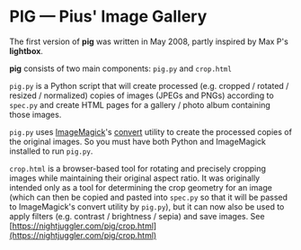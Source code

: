 # PIG &mdash; Pius' Image Gallery

The first version of **pig** was written in May 2008, partly inspired by Max P's **lightbox**.

**pig** consists of two main components: ```pig.py``` and ```crop.html```

```pig.py``` is a Python script that will create processed (e.g. cropped / rotated / resized / normalized) copies of images (JPEGs and PNGs) according to ```spec.py``` and create HTML pages for a gallery / photo album containing those images.

```pig.py``` uses [ImageMagick](https://www.imagemagick.org/)'s [convert](https://www.imagemagick.org/script/convert.php) utility to create the processed copies of the original images. So you must have both Python and ImageMagick installed to run ```pig.py```.

```crop.html``` is a browser-based tool for rotating and precisely cropping images while maintaining their original aspect ratio. It was originally intended only as a tool for determining the crop geometry for an image (which can then be copied and pasted into ```spec.py``` so that it will be passed to ImageMagick's convert utility by ```pig.py```), but it can now also be used to apply filters (e.g. contrast / brightness / sepia) and save images. See [https://nightjuggler.com/pig/crop.html](https://nightjuggler.com/pig/crop.html)
